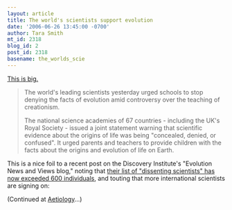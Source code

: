 ```yaml
---
layout: article
title: The world's scientists support evolution
date: '2006-06-26 13:45:00 -0700'
author: Tara Smith
mt_id: 2318
blog_id: 2
post_id: 2318
basename: the_worlds_scie
---
```

[This is big.](http://education.guardian.co.uk/schools/story/0,,1803142,00.html)

> The world's leading scientists yesterday urged schools to stop denying the facts of evolution amid controversy over the teaching of creationism.
> 
> The national science academies of 67 countries - including the UK's Royal Society - issued a joint statement warning that scientific evidence about the origins of life was being "concealed, denied, or confused". It urged parents and teachers to provide children with the facts about the origins and evolution of life on Earth.

This is a nice foil to a recent post on the Discovery Institute's "Evolution News and Views blog," noting that [their list of "dissenting scientists" has now exceeded 600 individuals](http://www.evolutionnews.org/2006/06/dissent_from_darwinism_goes_gl.html#more), and touting that more international scientists are signing on:

(Continued at [Aetiology](http://scienceblogs.com/aetiology/2006/06/the_worlds_scientists_support.php)...)
